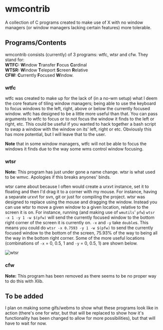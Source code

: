 # wmcontrib

A collection of C programs created to make use of X with no window managers
(or window managers lacking certain features) more tolerable.


## Programs/Contents

wmcontrib consists (currently) of 3 programs: wtfc, wtsr and cfw. They stand for:  
**WTFC:** **W**indow **T**ransfer **F**ocus **C**ardinal  
**WTSR:** **W**indow **T**eleport **S**creen **R**elative  
**CFW:** **C**urrently **F**ocused **W**indow.  


### wtfc

wtfc was created to make up for the lack of (in a no-wm setup) what I deem
the core feature of tiling window managers; being able to use the keyboard
to focus windows to the left, right, above or below the currently focused
window. wtfc has designed to be a little more useful than that. You can pass
arguments to wtfc to focus or to not focus the window it finds to the left or
right, etc. This could be useful if you wanted to hack together a bash script
to swap a window with the window on its' left, right or etc. Obviously this
has more potential, but I will leave that to the user.

**Note** that in some
window managers, wtfc will not be able to focus the windows it finds due to
the way some wms control window focusing.


### wtsr

**Note:** This program has just under gone a name change. wtsr is what used to
be wmvc. Apologies if this breaks anyones' binds.

wtsr came about because I often would create a urxvt instance, set it to
floating and then I'd drag it to a corner with my mouse. For instance, having
a separate urxvt for svn, git or just for compiling the project. wtsr was
designed to replace using the mouse and dragging the window. Instead you can
use wtsr to move a given window to a given location, relative to the screen it
is on. For instance, running (and making use of `wmutils`' `pfw`)
`wtsr -x 1 -y 1 -w $(pfw)` will send the currently focused window to the
bottom right corner of the screen it is currently on. `-x` and `-y` take
`double`s. This means you could do `wtsr -x 0.7593 -y 1 -w $(pfw)` to send
the currently focused window to the bottom of the screen, 75.93% of the way
to being all the way in the bottom right corner. Some of the more useful
locations (combinations of `-x` = 0, 0.5, 1 and `-y` = 0, 0.5, 1) are shown
below.

![wtsr](https://github.com/JSpeedie/wmcontrib/blob/master/wtsr.gif?raw=true)

### cfw

**Note:** This program has been removed as there seems to be no proper way to do
this with Xlib.


## To be added

I plan on making some gifs/webms to show what these programs look like in
action (there's one for wtsr, but that will be replaced to show how it's
functionality has been changed to allow for more possibilities), but that
will have to wait for now.
